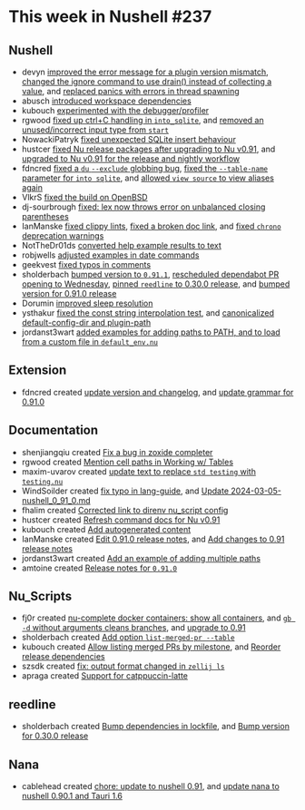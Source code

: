 # This week in Nushell #237

## Nushell

- devyn [improved the error message for a plugin version mismatch](https://github.com/nushell/nushell/pull/12122), [changed the ignore command to use drain() instead of collecting a value](https://github.com/nushell/nushell/pull/12120), and [replaced panics with errors in thread spawning](https://github.com/nushell/nushell/pull/12040)
- abusch [introduced workspace dependencies](https://github.com/nushell/nushell/pull/12043)
- kubouch [experimented with the debugger/profiler](https://github.com/nushell/nushell/pull/11441)
- rgwood [fixed up ctrl+C handling in `into_sqlite`](https://github.com/nushell/nushell/pull/12130), and [removed an unused/incorrect input type from `start`](https://github.com/nushell/nushell/pull/12107)
- NowackiPatryk [fixed unexpected SQLite insert behaviour](https://github.com/nushell/nushell/pull/12128)
- hustcer [fixed Nu release packages after upgrading to Nu v0.91](https://github.com/nushell/nushell/pull/12119), and [upgraded to Nu v0.91 for the release and nightly workflow](https://github.com/nushell/nushell/pull/12114)
- fdncred [fixed a `du` `--exclude` globbing bug](https://github.com/nushell/nushell/pull/12093), [fixed the `--table-name` parameter for `into sqlite`](https://github.com/nushell/nushell/pull/12068), and [allowed `view source` to view aliases again](https://github.com/nushell/nushell/pull/12048)
- VlkrS [fixed the build on OpenBSD](https://github.com/nushell/nushell/pull/12111)
- dj-sourbrough [fixed: lex now throws error on unbalanced closing parentheses](https://github.com/nushell/nushell/pull/12098)
- IanManske [fixed clippy lints](https://github.com/nushell/nushell/pull/12094), [fixed a broken doc link](https://github.com/nushell/nushell/pull/12092), and [fixed `chrono` deprecation warnings](https://github.com/nushell/nushell/pull/12091)
- NotTheDr01ds [converted help example results to text](https://github.com/nushell/nushell/pull/12078)
- robjwells [adjusted examples in date commands](https://github.com/nushell/nushell/pull/12055)
- geekvest [fixed typos in comments](https://github.com/nushell/nushell/pull/12052)
- sholderbach [bumped version to `0.91.1`](https://github.com/nushell/nushell/pull/12085), [rescheduled dependabot PR opening to Wednesday](https://github.com/nushell/nushell/pull/12082), [pinned `reedline` to 0.30.0 release](https://github.com/nushell/nushell/pull/12081), and [bumped version for 0.91.0 release](https://github.com/nushell/nushell/pull/12070)
- Dorumin [improved sleep resolution](https://github.com/nushell/nushell/pull/12049)
- ysthakur [fixed the const string interpolation test](https://github.com/nushell/nushell/pull/12038), and [canonicalized default-config-dir and
  plugin-path](https://github.com/nushell/nushell/pull/11999)
- jordanst3wart [added examples for adding paths to PATH, and to load from a custom file in `default_env.nu`](https://github.com/nushell/nushell/pull/12032)

## Extension

- fdncred created [update version and changelog](https://github.com/nushell/vscode-nushell-lang/pull/178), and [update grammar for 0.91.0](https://github.com/nushell/vscode-nushell-lang/pull/177)

## Documentation

- shenjiangqiu created [Fix a bug in zoxide completer](https://github.com/nushell/nushell.github.io/pull/1288)
- rgwood created [Mention cell paths in Working w/ Tables](https://github.com/nushell/nushell.github.io/pull/1286)
- maxim-uvarov created [update text to replace `std testing` with `testing.nu`](https://github.com/nushell/nushell.github.io/pull/1284)
- WindSoilder created [fix typo in lang-guide](https://github.com/nushell/nushell.github.io/pull/1283), and [Update 2024-03-05-nushell_0_91_0.md](https://github.com/nushell/nushell.github.io/pull/1272)
- fhalim created [Corrected link to direnv nu_script config](https://github.com/nushell/nushell.github.io/pull/1281)
- hustcer created [Refresh command docs for Nu v0.91](https://github.com/nushell/nushell.github.io/pull/1280)
- kubouch created [Add autogenerated content](https://github.com/nushell/nushell.github.io/pull/1279)
- IanManske created [Edit 0.91.0 release notes](https://github.com/nushell/nushell.github.io/pull/1277), and [Add changes to 0.91 release notes](https://github.com/nushell/nushell.github.io/pull/1273)
- jordanst3wart created [Add an example of adding multiple paths](https://github.com/nushell/nushell.github.io/pull/1268)
- amtoine created [Release notes for `0.91.0`](https://github.com/nushell/nushell.github.io/pull/1250)

## Nu_Scripts

- fj0r created [nu-complete docker containers: show all containers](https://github.com/nushell/nu_scripts/pull/778), and [`gb -d` without arguments cleans branches](https://github.com/nushell/nu_scripts/pull/777), and [upgrade to 0.91](https://github.com/nushell/nu_scripts/pull/776)
- sholderbach created [Add option `list-merged-pr --table`](https://github.com/nushell/nu_scripts/pull/774)
- kubouch created [Allow listing merged PRs by milestone](https://github.com/nushell/nu_scripts/pull/773), and [Reorder release dependencies](https://github.com/nushell/nu_scripts/pull/754)
- szsdk created [fix: output format changed in `zellij ls`](https://github.com/nushell/nu_scripts/pull/770)
- apraga created [Support for catppuccin-latte](https://github.com/nushell/nu_scripts/pull/741)

## reedline

- sholderbach created [Bump dependencies in lockfile](https://github.com/nushell/reedline/pull/764), and [Bump version for 0.30.0 release](https://github.com/nushell/reedline/pull/762)

## Nana

- cablehead created [chore: update to nushell 0.91](https://github.com/nushell/nana/pull/79), and [update nana to nushell 0.90.1 and Tauri 1.6](https://github.com/nushell/nana/pull/78)
